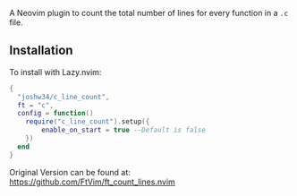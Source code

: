 A Neovim plugin to count the total number of lines for every function in a `.c` file.

## Installation

To install with Lazy.nvim:

```lua
{
  "joshw34/c_line_count",
  ft = "c",
  config = function()
    require("c_line_count").setup({
        enable_on_start = true --Default is false
    })
  end
}
```

Original Version can be found at: https://github.com/FtVim/ft_count_lines.nvim
